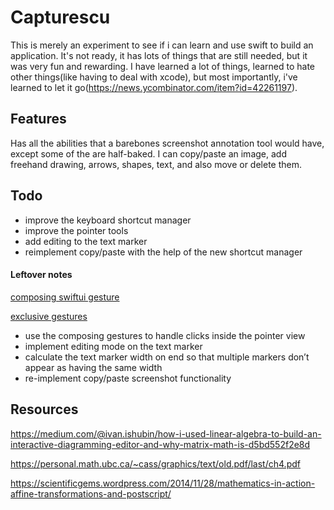 # Capturescu

This is merely an experiment to see if i can learn and use swift to build an application. It's not ready, it has lots of things that are still needed, but it was very fun and rewarding.
I have learned a lot of things, learned to hate other things(like having to deal with xcode), but most importantly, i've learned to let it go(https://news.ycombinator.com/item?id=42261197).

## Features

Has all the abilities that a barebones screenshot annotation tool would have, except some of the are half-baked.
I can copy/paste an image, add freehand drawing, arrows, shapes, text, and also move or delete them.

## Todo

- improve the keyboard shortcut manager
- improve the pointer tools
- add editing to the text marker
- reimplement copy/paste with the help of the new shortcut manager

#### Leftover notes

[composing swiftui gesture](https://developer.apple.com/documentation/swiftui/composing-swiftui-gestures)

[exclusive gestures](https://developer.apple.com/documentation/swiftui/exclusivegesture)

- use the composing gestures to handle clicks inside the pointer view
- implement editing mode on the text marker
- calculate the text marker width on end so that multiple markers don’t appear as having the same width
- re-implement copy/paste screenshot functionality

## Resources

https://medium.com/@ivan.ishubin/how-i-used-linear-algebra-to-build-an-interactive-diagramming-editor-and-why-matrix-math-is-d5bd552f2e8d

https://personal.math.ubc.ca/~cass/graphics/text/old.pdf/last/ch4.pdf

https://scientificgems.wordpress.com/2014/11/28/mathematics-in-action-affine-transformations-and-postscript/


